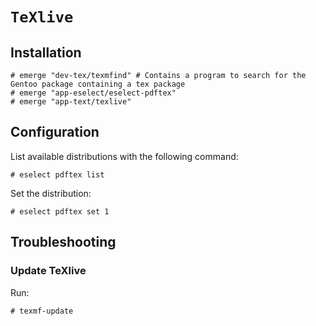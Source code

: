 # `TeXlive`

## Installation

```ShellSession
# emerge "dev-tex/texmfind" # Contains a program to search for the Gentoo package containing a tex package
# emerge "app-eselect/eselect-pdftex"
# emerge "app-text/texlive"
```

## Configuration

List available distributions with the following command:

```ShellSession
# eselect pdftex list
```

Set the distribution:

```ShellSession
# eselect pdftex set 1
```

## Troubleshooting

### Update TeXlive

Run:

```ShellSession
# texmf-update
```
